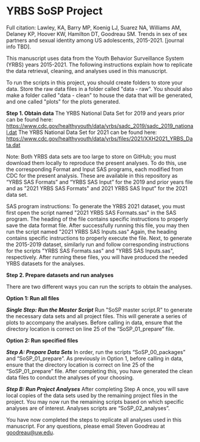 # YRBS SoSP Project

Full citation: Lawley, KA, Barry MP, Koenig LJ, Suarez NA, Williams AM, Delaney KP, Hoover KW, Hamilton DT, Goodreau SM. Trends in sex of sex partners and sexual identity among US adolescents, 2015-2021. [journal info TBD]. 


This manuscript uses data from the Youth Behavior Surveillance System (YRBS) years 2015-2021. The following instructions explain how to replicate the data retrieval, cleaning, and analyses used in this manuscript.


To run the scripts in this project, you should create folders to store your data. Store the raw data files in a folder called "data - raw". You should also make a folder called "data - clean" to house the data that will be generated, and one called "plots" for the plots generated.

**Step 1. Obtain data** 
The YRBS National Data Set for 2019 and years prior can be found here: https://www.cdc.gov/healthyyouth/data/yrbs/sadc_2019/sadc_2019_national.dat
The YRBS National Data Set for 2021 can be found here: https://www.cdc.gov/healthyyouth/data/yrbs/files/2021/XXH2021_YRBS_Data.dat


Note: Both YRBS data sets are too large to store on GitHub; you must download them locally to reproduce the present analyses. To do this, use the corresponding Format and Input SAS programs, each modified from CDC for the present analysis. These are available in this repository as “YRBS SAS Formats” and “YRBS SAS Input” for the 2019 and prior years file and as "2021 YRBS SAS Formats" and 2021 YRBS SAS Input" for the 2021 data set.


SAS program instructions: To generate the YRBS 2021 dataset, you must first open the script named "2021 YRBS SAS Formats.sas" in the SAS program. The heading of the file contains specific instructions to properly save the data format file. After successfully running this file, you may then run the script named "2021 YRBS SAS Inputs.sas" Again, the heading contains specific instructions to properly execute the file. Next, to generate the 2015-2019 dataset, similarly run and follow corresponding instructions for the scripts "YRBS SAS Formats.sas" and "YRBS SAS Inputs.sas", respectively. After running these files, you will have produced the needed YRBS datasets for the analyses.

**Step 2. Prepare datasets and run analyses**

There are two different ways you can run the scripts to obtain the analyses.

**Option 1: Run all files**

***Single Step: Run the Master Script***
Run "SoSP master script.R" to generate the necessary data sets and all project files. This will generate a series of plots to accompany the analyses. Before calling in data, ensure that the directory location is correct on line 25 of the “SoSP_01_prepare” file. 


**Option 2: Run specified files**

***Step A: Prepare Data Sets***
In order, run the scripts “SoSP_00_packages” and “SoSP_01_prepare”. As previously in Option 1, before calling in data, ensure that the directory location is correct on line 25 of the “SoSP_01_prepare” file. After completing this, you have generated the clean data files to conduct the analyses of your choosing.


***Step B: Run Project Analyses***
After completing Step A once, you will save local copies of the data sets used by the remaining project files in the project. You may now run the remaining scripts based on which specific analyses are of interest. Analyses scripts are “SoSP_02_analyses”.


You have now completed the steps to replicate all analyses used in this manuscript. For any questions, please email Steven Goodreau at goodreau@uw.edu.


